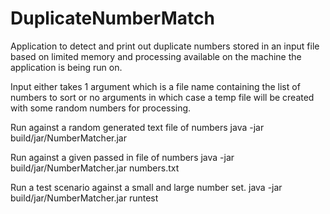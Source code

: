 # DuplicateNumberMatch

Application to detect and print out duplicate numbers stored in an input file based on limited memory 
and processing available on the machine the application is being run on.  

Input either takes 1 argument which is a file name containing the list of numbers to sort or no arguments
in which case a temp file will be created with some random numbers for processing.
 
Run against a random generated text file of numbers
java -jar build/jar/NumberMatcher.jar

Run against a given passed in file of numbers
java -jar build/jar/NumberMatcher.jar numbers.txt

Run a test scenario against a small and large number set.
java -jar build/jar/NumberMatcher.jar runtest
